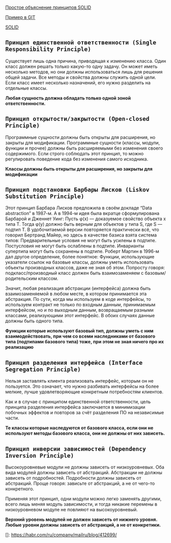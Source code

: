 [Простое объяснение принципов SOLID](https://habr.com/ru/company/mailru/blog/412699/)

[Пример в GIT](https://github.com/avoropay/solid)

[SOLID](https://en.wikipedia.org/wiki/SOLID#:~:text=In%20object%2Doriented%20computer%20programming,the%20GRASP%20software%20design%20principles.)

## `Принцип единственной ответственности (Single Responsibility Principle)`

Существует лишь одна причина, приводящая к изменению класса.
Один класс должен решать только какую-то одну задачу. Он может иметь несколько методов, но они должны использоваться лишь для решения общей задачи. Все методы и свойства должны служить одной цели. Если класс имеет несколько назначений, его нужно разделить на отдельные классы.

**Любая сущность должна обладать только одной зоной ответственности.**

## `Принцип открытости/закрытости (Open-closed Principle)`

Программные сущности должны быть открыты для расширения, но закрыты для модификации.
Программные сущности (классы, модули, функции и прочее) должны быть расширяемыми без изменения своего содержимого. Если строго соблюдать этот принцип, то можно регулировать поведение кода без изменения самого исходника.

**Классы должны быть открыты для расширения, но закрыты для модификации**

## `Принцип подстановки Барбары Лисков (Liskov Substitution Principle)`

Этот принцип Барбара Лисков предложила в своём докладе “Data abstraction” в 1987-м. А в 1994-м идея была вкратце сформулирована Барбарой и Дженнет Уинг:
Пусть φ(x) — доказуемое свойство объекта x типа T. Тогда φ(y) должно быть верным для объектов y типа S, где S — подтип T.
В удобочитаемой версии повторяется практически всё, что говорил Бертранд Майер, но здесь в качестве базиса взята система типов:
Предварительные условия не могут быть усилены в подтипе.
Постусловия не могут быть ослаблены в подтипе.
Инварианты супертипа могут быть сохранены в подтипе.
Роберт Мартин в 1996-м дал другое определение, более понятное:
Функции, использующие указатели ссылок на базовые классы, должны уметь использовать объекты производных классов, даже не зная об этом.
Попросту говоря: подкласс/производный класс должен быть взаимозаменяем с базовым/родительским классом.

Значит, любая реализация абстракции (интерфейса) должна быть взаимозаменяемой в любом месте, в котором принимается эта абстракция. По сути, когда мы используем в коде интерфейсы, то используем контракт не только по входным данным, принимаемым интерфейсом, но и по выходным данным, возвращаемым разными классами, реализующими этот интерфейс. В обоих случаях данные должны быть одного типа.

**Функции которые используют базовый тип, должны уметь с ним взаимодействовать, при чем со всеми наследниками от базового типа (подтипами базового типа) тоже, при этом не зная ничего про их реализацию**

## `Принцип разделения интерфейса (Interface Segregation Principle)`

Нельзя заставлять клиента реализовать интерфейс, которым он не пользуется.
Это означает, что нужно разбивать интерфейсы на более мелкие, лучше удовлетворяющие конкретным потребностям клиентов.

Как и в случае с принципом единственной ответственности, цель принципа разделения интерфейса заключается в минимизации побочных эффектов и повторов за счёт разделения ПО на независимые части.

**Те классы которые наследуются от базового класса, если они не используют методы базового класса, они не должны от них зависеть.**

## `Принцип инверсии зависимостей (Dependency Inversion Principle)`

Высокоуровневые модули не должны зависеть от низкоуровневых. Оба вида модулей должны зависеть от абстракций.
Абстракции не должны зависеть от подробностей. Подробности должны зависеть от абстракций.
Проще говоря: зависьте от абстракций, а не от чего-то конкретного.

Применяя этот принцип, одни модули можно легко заменять другими, всего лишь меняя модуль зависимости, и тогда никакие перемены в низкоуровневом модуле не повлияют на высокоуровневый.

**Верхний уровень модулей не должен зависеть от нижнего уровня. Любые уровни должны зависеть от абстракций, а не от конкретики.**

[]: https://habr.com/ru/company/mailru/blog/412699/